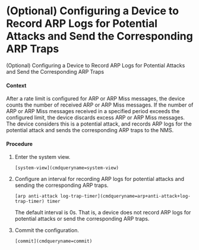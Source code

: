 (Optional) Configuring a Device to Record ARP Logs for Potential Attacks and Send the Corresponding ARP Traps
=============================================================================================================

(Optional) Configuring a Device to Record ARP Logs for Potential Attacks and Send the Corresponding ARP Traps

#### Context

After a rate limit is configured for ARP or ARP Miss messages, the device counts the number of received ARP or ARP Miss messages. If the number of ARP or ARP Miss messages received in a specified period exceeds the configured limit, the device discards excess ARP or ARP Miss messages. The device considers this is a potential attack, and records ARP logs for the potential attack and sends the corresponding ARP traps to the NMS.


#### Procedure

1. Enter the system view.
   
   
   ```
   [system-view](cmdqueryname=system-view)
   ```
2. Configure an interval for recording ARP logs for potential attacks and sending the corresponding ARP traps.
   
   
   ```
   [arp anti-attack log-trap-timer](cmdqueryname=arp+anti-attack+log-trap-timer) timer
   ```
   
   The default interval is 0s. That is, a device does not record ARP logs for potential attacks or send the corresponding ARP traps.
3. Commit the configuration.
   
   
   ```
   [commit](cmdqueryname=commit)
   ```